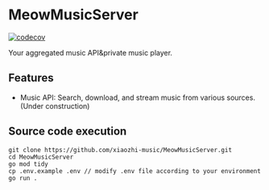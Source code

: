 # MeowMusicServer
[![codecov](https://codecov.io/gh/MoeCinnamo/MeowMusicServer/graph/badge.svg?token=20ZLNOK34R)](https://codecov.io/gh/MoeCinnamo/MeowMusicServer)

Your aggregated music API&private music player.

## Features
- Music API: Search, download, and stream music from various sources.(Under construction)

## Source code execution
```
git clone https://github.com/xiaozhi-music/MeowMusicServer.git
cd MeowMusicServer
go mod tidy
cp .env.example .env // modify .env file according to your environment
go run .
```